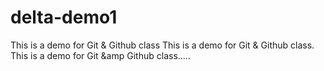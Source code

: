 # delta-demo1
This is a demo for Git &amp; Github class 
This is a demo for Git &amp; Github class.
This is a demo for Git &amp Github class.....
